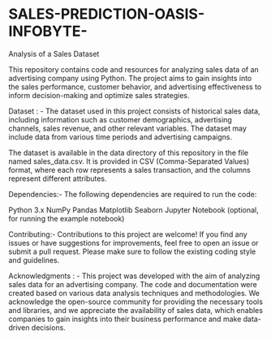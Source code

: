 # SALES-PREDICTION-OASIS-INFOBYTE-
Analysis  of a Sales Dataset 

This repository contains code and resources for analyzing sales data of an advertising company using Python. The project aims to gain insights into the sales performance, customer behavior, and advertising effectiveness to inform decision-making and optimize sales strategies.

Dataset : - 
The dataset used in this project consists of historical sales data, including information such as customer demographics, advertising channels, sales revenue, and other relevant variables. The dataset may include data from various time periods and advertising campaigns.

The dataset is available in the data directory of this repository in the file named sales_data.csv. It is provided in CSV (Comma-Separated Values) format, where each row represents a sales transaction, and the columns represent different attributes.

Dependencies:- 
The following dependencies are required to run the code:

Python 3.x
NumPy
Pandas
Matplotlib
Seaborn
Jupyter Notebook (optional, for running the example notebook)

Contributing:- 
Contributions to this project are welcome! If you find any issues or have suggestions for improvements, feel free to open an issue or submit a pull request. Please make sure to follow the existing coding style and guidelines.

Acknowledgments : - 
This project was developed with the aim of analyzing sales data for an advertising company. The code and documentation were created based on various data analysis techniques and methodologies. We acknowledge the open-source community for providing the necessary tools and libraries, and we appreciate the availability of sales data, which enables companies to gain insights into their business performance and make data-driven decisions.

